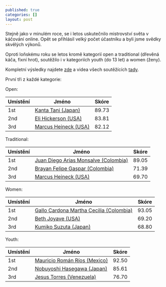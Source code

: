 ```yaml
---
published: true
categories: []
layout: post
---
```

Stejně jako v minulém roce, se i letos uskutečnilo mistrovství světa v káčování online. Opět se přihlásil velký počet účastníku a byli jsme svědky skvělých výkonů. 

Oproti loňskému roku se letos kromě kategorií open a traditional (dřevěná káča, fixní hrot), soutěžilo i v kategoriích youth (do 13 let) a women (ženy). 

Kompletní výsledky najdete [zde](https://spintops.org/2021-world-results/) a videa všech soutěžících [tady](https://spintops.org/2021-competitors/).

První tři z každé kategorie:
 
Open:
<table class="styled-table">
<thead>
<tr>
<th>Umístění</th>
<th>Jméno</th>
<th>Skóre</th>
</tr>
</thead>
<tbody>
<tr>
<td>1st</td>
<td><a href="https://www.youtube.com/watch?v=av4Dw26eWJ4">Kanta Tani (Japan)</a></td>
<td>89.73</td>
</tr>
<tr>
<td>2nd</td>
<td><a href="https://www.youtube.com/watch?v=aCl1AVgY9hk">Eli Hickerson (USA)</a></td>
<td>83.81</td>
</tr>
<tr>
<td>3rd</td>
<td><a href="http://vimeo.com/643131487">Marcus Heineck (USA)</a></td>
<td>82.12</td>
</tr>
</tbody>
</table>

Traditional:
<table class="styled-table">
<thead>
<tr>
<th>Umístění</th>
<th>Jméno</th>
<th>Skóre</th>
</tr>
</thead>
<tbody>
<tr>
<td>1st</td>
<td><a href="https://www.youtube.com/watch?v=JIYW27EpXrk">Juan Diego Arias Monsalve (Colombia)</a></td>
<td>89.05</td>
</tr>
<tr>
<td>2nd</td>
<td><a href="https://youtu.be/QMum14cQRRI">Brayan Felipe Gaspar (Colombia)</a></td>
<td>71.39</td>
</tr>
<tr>
<td>3rd</td>
<td><a href="https://www.youtube.com/watch?v=EJdE0BGumds">Marcus Heineck (USA)</a></td>
<td>69.70</td>
</tr>
</tbody>
</table>

Women:
<table class="styled-table">
<thead>
<tr>
<th>Umístění</th>
<th>Jméno</th>
<th>Skóre</th>
</tr>
</thead>
<tbody>
<tr>
<td>1st</td>
<td><a href="https://www.youtube.com/watch?v=9yxAFJZMtzk">Gallo Cardona Martha Cecilia (Colombia)</a></td>
<td>93.05</td>
</tr>
<tr>
<td>2nd</td>
<td><a href="https://www.youtube.com/watch?v=hC4pSfzWmTQ">Beth Joyave (USA)</a></td>
<td>69.20</td>
</tr>
<tr>
<td>3rd</td>
<td><a href="https://www.youtube.com/watch?v=sugbTlkqw8w">Kumiko Suzuta (Japan)</a></td>
<td>68.80</td>
</tr>
</tbody>
</table>

Youth:
<table class="styled-table">
<thead>
<tr>
<th>Umístění</th>
<th>Jméno</th>
<th>Skóre</th>
</tr>
</thead>
<tbody>
<tr>
<td>1st</td>
<td><a href="https://www.youtube.com/watch?v=5oyLtemyFsQ">Mauricio Román Ríos (Mexico)</a></td>
<td>92.50</td>
</tr>
<tr>
<td>2nd</td>
<td><a href="https://www.youtube.com/watch?v=RlUCW81gzIY">Nobuyoshi Hasegawa (Japan)</a></td>
<td>85.61</td>
</tr>
<tr>
<td>3rd</td>
<td><a href="https://www.youtube.com/watch?v=ZfodfmnvENI">Jesus Torres (Venezuela)</a></td>
<td>76.70</td>
</tr>
</tbody>
</table>

 

